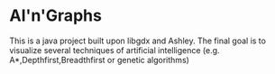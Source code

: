 AI'n'Graphs
========

This is a java project built upon libgdx and Ashley. The final goal is to visualize several techniques of artificial intelligence (e.g. A*,Depthfirst,Breadthfirst or genetic algorithms)
